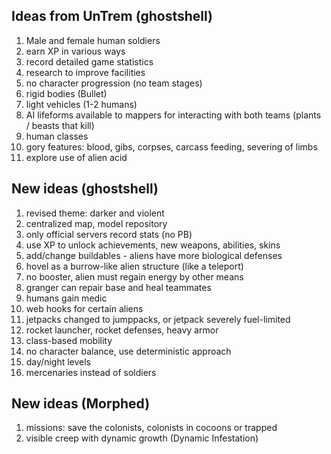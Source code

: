 ## Ideas from UnTrem (ghostshell) ##
  1. Male and female human soldiers
  1. earn XP in various ways
  1. record detailed game statistics
  1. research to improve facilities
  1. no character progression (no team stages)
  1. rigid bodies (Bullet)
  1. light vehicles (1-2 humans)
  1. AI lifeforms available to mappers for interacting with both teams (plants / beasts that kill)
  1. human classes
  1. gory features: blood, gibs, corpses, carcass feeding, severing of limbs
  1. explore use of alien acid

## New ideas (ghostshell) ##
  1. revised theme: darker and violent
  1. centralized map, model repository
  1. only official servers record stats (no PB)
  1. use XP to unlock achievements, new weapons, abilities, skins
  1. add/change buildables - aliens have more biological defenses
  1. hovel as a burrow-like alien structure (like a teleport)
  1. no booster, alien must regain energy by other means
  1. granger can repair base and heal teammates
  1. humans gain medic
  1. web hooks for certain aliens
  1. jetpacks changed to jumppacks, or jetpack severely fuel-limited
  1. rocket launcher, rocket defenses, heavy armor
  1. class-based mobility
  1. no character balance, use deterministic approach
  1. day/night levels
  1. mercenaries instead of soldiers

## New ideas (Morphed) ##
  1. missions: save the colonists, colonists in cocoons or trapped
  1. visible creep with dynamic growth (Dynamic Infestation)